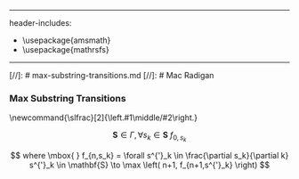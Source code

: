 
---
header-includes:
 - \usepackage{amsmath}
 - \usepackage{mathrsfs}
---
[//]: # max-substring-transitions.md
[//]: # Mac Radigan

### Max Substring Transitions

\newcommand{\slfrac}[2]{\left.#1\middle/#2\right.}

$$ \mathbf{S} \in \Gamma, \forall s_k \in \mathbf{S} \mbox{   } f_{0,s_k}  $$

$$ where \mbox{   } f_{n,s_k} = \forall s^{'}_k \in \frac{\partial s_k}{\partial k} s^{'}_k \in \mathbf{S} \to \max \left( n+1, f_{n+1,s^{'}_k} \right) $$

